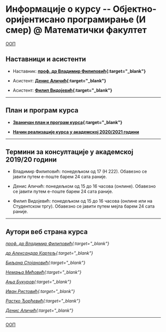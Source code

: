 # Информације о курсу -- Објектно-оријентисано програмирање (И смер) @ Математички факултет

[ООП](../README.md)

## Наставници и асистенти  

* Наставник: **[проф. др Владимир Филиповић](https://vladofilipovic.github.io/index-en.html){:target="_blank"}**

* Асистент: **[Денис Аличић](http://poincare.matf.bg.ac.rs/~denis_alicic/){:target="_blank"}**

* Асистент: **[Филип Видојевић](http://www.matf.bg.ac.rs/p/filip-vidojevic/nastava/){:target="_blank"}**

---

## План и програм курса

* **[Званичан план и програм курса](http://www.math.rs/files/P102_-_Objektno_orijentisano_programiranje.pdf){:target="_blank"}**

* **[Начин реализације курса у академској 2020/2021 години](Nacin-realizacije-kursa.md)**

---

## Термини за консултације у академској 2019/20 години

* Владимир Филиповић: понедељком од 17 (Н 222). Обавезно се јавити путем e-поште барем 24 сата раније.

* Денис Аличић: понедељком од 15 до 16 часова (онлине). Обавезно се јавити путем е-поште барем 24 сата раније.

* Филип Видојевић: понедељком од 15 до 16 часова (онлине или на Студентском тргу). Обавезно се јавити путем мејла барем 24 сата раније.

---

## Аутори веб страна курса

  *[проф. др Владимир Филиповић](https://vladofilipovic.github.io/index-en.html){:target="_blank"}*

  *[др Александар Картељ](http://poincare.matf.bg.ac.rs/~kartelj/){:target="_blank"}*

  *[Биљана Стојановић](http://poincare.matf.bg.ac.rs/~biljana/){:target="_blank"}*

  *[Немања Мићовић](http://poincare.matf.bg.ac.rs/~nemanja_micovic/){:target="_blank"}*

  *[Ања Букуров](http://poincare.matf.bg.ac.rs/~anja_bukurov/){:target="_blank"}*

  *[Иван Ристовић](http://poincare.matf.bg.ac.rs/~ivan_ristovic/){:target="_blank"}*

  *[Растко Ђорђевић](http://www.matf.bg.ac.rs/p/rastko-djordjevic/pocetna/){:target="_blank"}*

  *[Денис Аличић](http://www.matf.bg.ac.rs/~denis_alicic/){:target="_blank"}*

---

[ООП](../README.md)